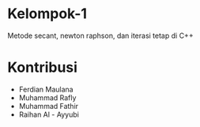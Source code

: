 # Kelompok-1
Metode secant, newton raphson, dan iterasi tetap di C++

# Kontribusi
+ Ferdian Maulana
+ Muhammad Rafly
+ Muhammad Fathir
+ Raihan Al - Ayyubi
